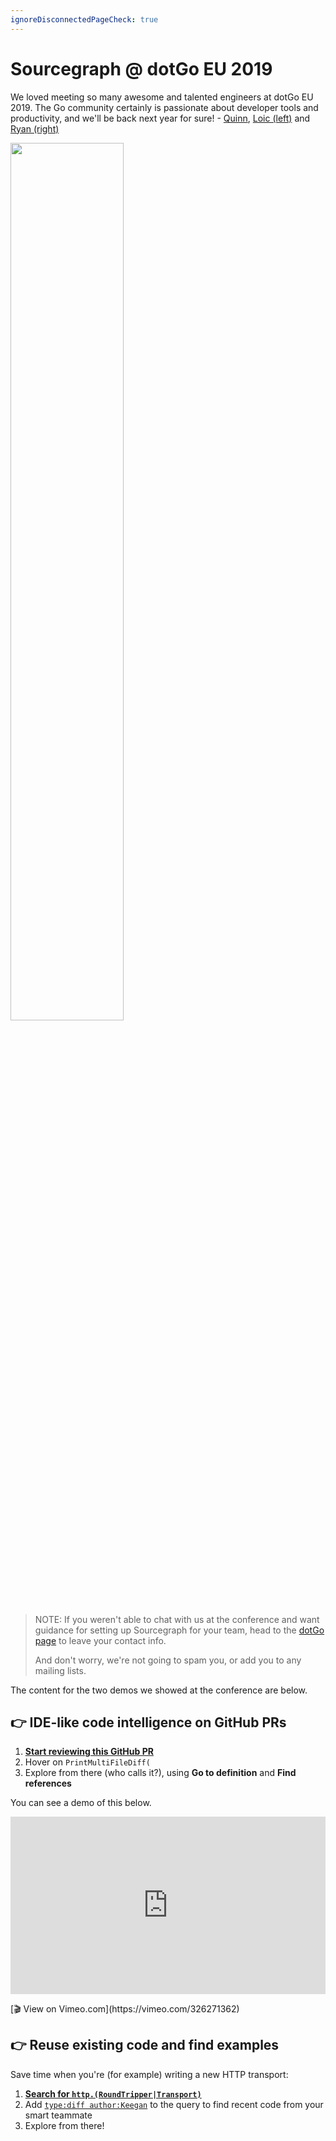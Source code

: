 ```yaml
---
ignoreDisconnectedPageCheck: true
---
```


# Sourcegraph @ dotGo EU 2019

We loved meeting so many awesome and talented engineers at dotGo EU 2019. The Go community certainly is passionate about developer tools and productivity, and we'll be back next year for sure! - [Quinn](https://twitter.com/sqs), [Loic (left)](https://twitter.com/lguychard) and [Ryan (right)](https://twitter.com/ryan_blunden)

<p class="text-center">
  <img src="https://user-images.githubusercontent.com/133014/55120082-ba819a00-50b1-11e9-8823-6a1fead17a42.jpg" style="width:60%;" />
</p>

> NOTE: If you weren't able to chat with us at the conference and want guidance for setting up Sourcegraph for your team, head to the [dotGo page](https://about.sourcegraph.com/dotgo) to leave your contact info.
>
> And don't worry, we're not going to spam you, or add you to any mailing lists.

The content for the two demos we showed at the conference are below.

## 👉 IDE-like code intelligence on GitHub PRs

1. [**Start reviewing this GitHub PR**](https://github.com/sourcegraph/go-diff/pull/31/files#diff-334200dfc76f817e050f8dc5d9745843R19)
1. Hover on `PrintMultiFileDiff(`
2. Explore from there (who calls it?), using **Go to definition** and **Find references**

You can see a demo of this below.

<p class="container">
  <div style="padding:56.25% 0 0 0;position:relative;">
    <iframe src="https://player.vimeo.com/video/326271362?color=0CB6F4&title=0&byline=0&portrait=0" style="position:absolute;top:0;left:0;width:100%;height:100%;" frameborder="0" webkitallowfullscreen mozallowfullscreen allowfullscreen></iframe>
  </div>
</p>

<p class="text-center">[🎬 View on Vimeo.com](https://vimeo.com/326271362)<p>

## 👉 Reuse existing code and find examples

Save time when you're (for example) writing a new HTTP transport:

1. [**Search for `http.(RoundTripper|Transport)`**](/search?q=http.%28Transport%7CRoundTripper%29)
1. Add [`type:diff author:Keegan`](https://sourcegraph.com/search?q=http.%28Transport%7CRoundTripper%29+type:diff+author:keegan) to the query to find recent code from your smart teammate
1. Explore from there!
